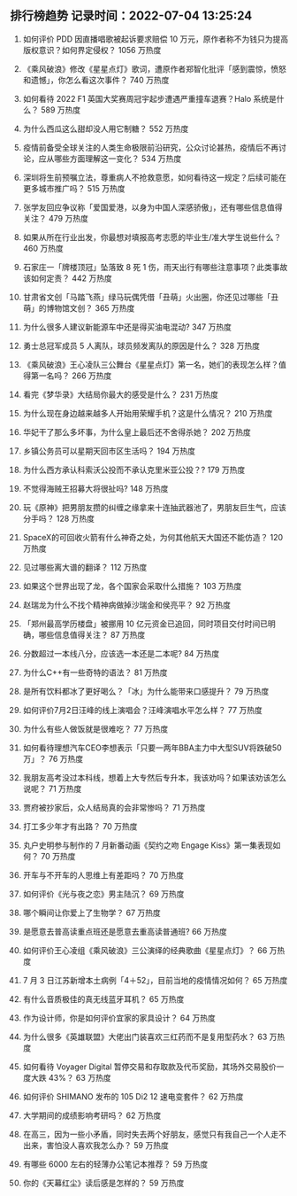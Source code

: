 
## 排行榜趋势 记录时间：2022-07-04 13:25:24
  
  1. 如何评价 PDD 因直播唱歌被起诉要求赔偿 10 万元，原作者称不为钱只为提高版权意识？如何界定侵权？ 1056 万热度
    
  2. 《乘风破浪》修改《星星点灯》歌词，遭原作者郑智化批评「感到震惊，愤怒和遗憾」，你怎么看这次事件？ 740 万热度
    
  3. 如何看待 2022 F1 英国大奖赛周冠宇起步遭遇严重撞车退赛？Halo 系统是什么？ 589 万热度
    
  4. 为什么西瓜这么甜却没人用它制糖？ 552 万热度
    
  5. 疫情前备受全球关注的人类生命极限前沿研究，公众讨论甚热，疫情后不再讨论，应从哪些方面理解这一变化？ 534 万热度
    
  6. 深圳将生前预嘱立法，尊重病人不抢救意愿，如何看待这一规定？后续可能在更多城市推广吗？ 515 万热度
    
  7. 张学友回应争议称「爱国爱港，以身为中国人深感骄傲」，还有哪些信息值得关注？ 479 万热度
    
  8. 如果从所在行业出发，你最想对填报高考志愿的毕业生/准大学生说些什么？ 460 万热度
    
  9. 石家庄一「牌楼顶冠」坠落致 8 死 1 伤，雨天出行有哪些注意事项？此类事故该如何定责？ 442 万热度
    
  10. 甘肃省文创「马踏飞燕」绿马玩偶凭借「丑萌」火出圈，你还见过哪些「丑萌」的博物馆文创？ 365 万热度
    
  11. 为什么很多人建议新能源车中还是得买油电混动? 347 万热度
    
  12. 勇士总冠军成员 5 人离队，球员频发离队的原因是什么？ 328 万热度
    
  13. 《乘风破浪》王心凌队三公舞台《星星点灯》第一名，她们的表现怎么样？值得第一名吗？ 266 万热度
    
  14. 看完《梦华录》大结局你最大的感受是什么？ 231 万热度
    
  15. 为什么现在身边越来越多人开始用荣耀手机？这是什么情况？ 210 万热度
    
  16. 华妃干了那么多坏事，为什么皇上最后还不舍得杀她？ 202 万热度
    
  17. 乡镇公务员可以星期天回市区生活吗？ 194 万热度
    
  18. 为什么西方承认科索沃公投而不承认克里米亚公投？? 179 万热度
    
  19. 不觉得海贼王招募大将很扯吗? 148 万热度
    
  20. 玩《原神》把男朋友攒的纠缠之缘拿来十连抽武器池了，男朋友巨生气，应该分手吗？ 128 万热度
    
  21. SpaceX的可回收火箭有什么神奇之处，为何其他航天大国还不能仿造？ 120 万热度
    
  22. 见过哪些离大谱的翻译？ 112 万热度
    
  23. 如果这个世界出现了龙，各个国家会采取什么措施？ 103 万热度
    
  24. 赵瑞龙为什么不找个精神病做掉沙瑞金和侯亮平？ 92 万热度
    
  25. 「郑州最高学历楼盘」被挪用 10 亿元资金已追回，同时项目交付时间已明确，哪些信息值得关注？ 87 万热度
    
  26. 分数超过一本线八分，应该选一本还是二本呢? 84 万热度
    
  27. 为什么C++有一些奇特的语法？ 81 万热度
    
  28. 是所有饮料都冰了更好喝么？「冰」为什么能带来口感提升？ 79 万热度
    
  29. 如何评价7月2日汪峰的线上演唱会？汪峰演唱水平怎么样？ 77 万热度
    
  30. 为什么有些人做饭就是很难吃？ 77 万热度
    
  31. 如何看待理想汽车CEO李想表示「只要一两年BBA主力中大型SUV将跌破50万」？ 76 万热度
    
  32. 我朋友高考没过本科线，想着上大专然后专升本，我该劝吗？如果该劝该怎么说呢？ 71 万热度
    
  33. 贾府被抄家后，众人结局真的会非常惨吗？ 71 万热度
    
  34. 打工多少年才有出路？ 70 万热度
    
  35. 丸户史明参与制作的 7 月新番动画《契约之吻 Engage Kiss》第一集表现如何？ 70 万热度
    
  36. 开车与不开车的人思维上有差距吗？ 70 万热度
    
  37. 如何评价《光与夜之恋》男主陆沉？ 69 万热度
    
  38. 哪个瞬间让你爱上了生物学？ 67 万热度
    
  39. 是愿意去普高读重点班还是愿意去重高读普通班? 66 万热度
    
  40. 如何评价王心凌组《乘风破浪》三公演绎的经典歌曲《星星点灯》？ 66 万热度
    
  41. 7 月 3 日江苏新增本土病例「4＋52」，目前当地的疫情情况如何？ 65 万热度
    
  42. 有什么音质极佳的真无线蓝牙耳机？ 65 万热度
    
  43. 作为设计师，你是如何评价宜家的家具设计？ 64 万热度
    
  44. 为什么很多《英雄联盟》大佬出门装喜欢三红药而不是复用型药水？ 63 万热度
    
  45. 如何看待 Voyager Digital 暂停交易和存取款及代币奖励，其场外交易股价一度大跌 43%？ 63 万热度
    
  46. 如何评价 SHIMANO 发布的 105 Di2 12 速电变套件？ 62 万热度
    
  47. 大学期间的成绩影响考研吗？ 62 万热度
    
  48. 在高三，因为一些小矛盾，同时失去两个好朋友，感觉只有我自己一个人走不出来，害怕没人喜欢我怎么办？ 59 万热度
    
  49. 有哪些 6000 左右的轻薄办公笔记本推荐？ 59 万热度
    
  50. 你的《天幕红尘》读后感是怎样的？ 59 万热度
    